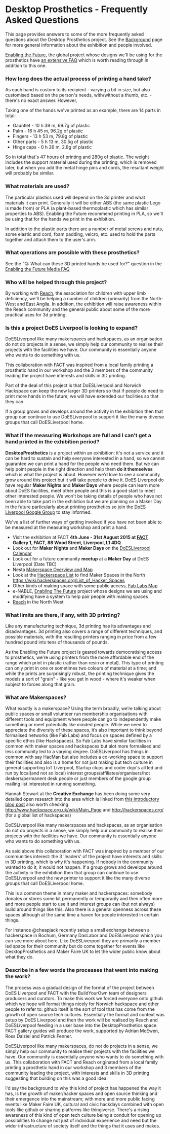 # Desktop Prosthetics - Frequently Asked Questions

This page provides answers to some of the more frequently asked questions about the Desktop Prosthetics project.  See the [Background](Background.md) page for more general information about the exhibition and people involved.

[Enabling the Future](http://enablingthefuture.org/), the global project whose designs we'll be using for the prosthetics have [an extensive FAQ](http://enablingthefuture.org/faqs/media-faq/) which is worth reading through in addition to this one.

### How long does the actual process of printing a hand take?

As each hand is custom to its recipient - varying a bit in size, but also customised based on the person's needs, with/without a thumb, etc. - there's no exact answer.  However,

Taking one of the hands we've printed as an example, there are 14 parts in total:

 * Gauntlet - 10 h 39 m, 69.7g of plastic
 * Palm - 16 h 45 m, 96.2g of plastic
 * Fingers - 13 h 53 m, 79.8g of plastic
 * Other parts - 5 h 13 m, 30.5g of plastic
 * Hinge caps - 0 h 26 m, 2.8g of plastic

So in total that's 47 hours of printing and 280g of plastic.  The weight includes the support material used during the printing, which is removed later, but when you add the metal hinge pins and cords, the resultant weight will probably be similar.

### What materials are used?

The particular plastics used will depend on the 3d printer and what materials it can print.  Generally it will be either ABS (the same plastic Lego is made from) or PLA (a plant-based thermoplastic which has similar properties to ABS).  Enabling the Future recommend printing in PLA, so we'll be using that for the hands we print in the exhibition.

In addition to the plastic parts there are a number of metal screws and nuts, some elastic and cord, foam padding, velcro, etc. used to hold the parts together and attach them to the user's arm.

### What operations are possible with these prosthetics?

See the "Q: What can these 3D printed hands be used for?" question in the [Enabling the Future Media FAQ](http://enablingthefuture.org/faqs/media-faq/)

### Who will be helped through this project?

By working with [Reach](http://reach.org.uk/), the association for children with upper limb deficiency, we'll be helping a number of children (primarily) from the North-West and East Anglia.  In addition, the exhibition will raise awareness within the Reach community and the general public about some of the more practical uses for 3d printing.

### Is this a project DoES Liverpool is looking to expand?

DoESLiverpool like many makerspaces and hackspaces, as an organisation do not do projects in a sense, we simply help our community to realise their projects with the facilities we have. Our community is essentially anyone who wants to do something with us. 

This collaboration with FACT was inspired from a local family printing a prosthetic hand in our workshop and the 3 members of the community leading the project have interests and skills in 3D printing.

Part of the deal of this project is that DoESLiverpool and Norwich Hackspace can keep the new larger 3D printers so that if people do need to print more hands in the future, we will have extended our facilities so that they can.  

If a group grows and develops around the activity in the exhibition then that group can continue to   use DoESLiverpool to support it like the many diverse groups that call DoESLiverpool home.

### What if the measuring Workshops are full and I can't get a hand printed in the exhibition period?

**DesktopProsthetics** is a project within an exhibition: it's not a service and it can be hard to sustain and help everyone interested in a hand, so we cannot guarantee we can print a hand for the people who need them. But we can help point people in the right direction and help them **do it themselves** which is what the project is about. However we'd love to see a community grow around this project but it will take people to drive it. DoES Liverpool do have regular **Maker Nights** and **Maker Days** where people can learn more about DoES facilities, meet other people and this is a good start to meet other interested people. We won't be taking details of people who have not been able to take part in the exhibition but we are planning on a Maker Day in the future particularly about printing prosthetics so join the [DoES Liverpool Google Group](http://doesliverpool.com/get-involved/) to stay informed. 

We've a list of further ways of getting involved if you have not been able to be measured at the measuring workshop and print a hand.

* Visit the exhibition at FACT **4th June - 31st August 2015 at [FACT](http://fact.co.uk/projects/build-your-own-tools-for-sharing.aspx?when=futureevents)**
**Gallery 1, FACT, 88 Wood Street, Liverpool, L1 4DQ**
* Look out for **Maker Nights** and **Maker Days** on the [DoESLiverpool Calendar](http://doesliverpool.com/calendar/) 
* Look out for a future community **meetup** at a **Maker Day** at DoES Liverpool (Date TBC)
* Nesta [Makerspace Overview and Map](http://www.nesta.org.uk/blog/top-findings-open-dataset-uk-makerspaces)
* Look at the [Hackerspace List](https://wiki.hackerspaces.org/List_of_Hacker_Spaces) to find Maker Spaces in the North https://wiki.hackerspaces.org/List_of_Hacker_Spaces
* Other kinds of making space with some public access, [Fab Labs Map](http://www.fablabsuk.co.uk/making-spaces-in-the-uk/)
* e-NABLE, [Enabling The Future](http://enablingthefuture.org/) project whose designs we are using and modifying have a system to help pair people with making spaces
* [Reach](http://www.reach.org.uk/) in the North West

### What limits are there, if any, with 3D printing?

Like any manufacturing technique, 3d printing has its advantages and disadvantages.  3d printing also covers a range of different techniques, and possible materials, with the resulting printers ranging in price from a few hundred pound into tens of thousands of pounds.

As the Enabling the Future project is geared towards democratising access to prosthetics, we're using printers from the more affordable end of the range which print in plastic (rather than resin or metal).  This type of printing can only print in one or sometimes two colours of material at a time; and while the prints are surprisingly robust, the printing technique gives the models a sort of "grain" - like you get in wood - where it's weaker when subject to forces along that grain.

### What are Makerspaces?

What exactly is a makerspace? Using the term broadly, we’re talking about public spaces or small volunteer run membership organisations with different tools and equipment where people can go to independently make something or meet potentially like minded people. While we need to appreciate the diversity of these spaces, it’s also important to think beyond formalised networks (like Fab Labs) and focus on spaces defined by a specific ethos (like Hackspaces). So Fab Labs have similar facilities in common with maker spaces and hackspaces but alot more formalised and less community led to a varying degree. DoESLiverpool has things in common with say HacMan but also includes a co-working space to support their facilities and also is a home for not just making but tech culture in general supporting IoT Liverpool, Startup clups and coder dojo's all led and run by local(and not so local) interest groups/affiliates/organisers/hot deskers/permanent desk people or just members of the google group mailing list interested in running something.

Hannah Stewart at the **Creative Exchange** has been doing some very detailed open research into the area which is linked from [this introductory blog post](http://www.nesta.org.uk/blog/top-findings-open-dataset-uk-makerspaces)
also worth checking http://www.hackspace.org.uk/wiki/Main_Page and http://hackerspaces.org/ (for a global list of hackspaces)

DoESLiverpool like many makerspaces and hackspaces, as an organisation do not do projects in a sense, we simply help our community to realise their projects with the facilities we have. Our community is essentially anyone who wants to do something with us.

As said above this collaboration with FACT was inspired by a member of our communities interest: the 3 'leaders' of the project have interests and skills in 3D printing, which is why it's happening. If nobody in the community wanted to do it, it would not happen. If a group grows and develops around the activity in the exhibition then that group can continue to use DoESLiverpool and the new printer to support it like the many diverse groups that call DoESLiverpool home.

This is a common theme in many maker and hackerspaces: somebody donates or stores some kit permanently or temporarily and then often more and more people start to use it and interest groups can (but not always) build around things like this. Also there is a general openness across these spaces although at the same time a haven for people interested in certain things.

For instance @cheapjack recently setup a small exchange between a hackerspace in Bochum, Germany DasLabor and DoESLiverpool which you can see more about here. Like DoESLiverpool they are primarily a member led space for their community but do come together for events like DesktopProsthetics and Maker Faire UK to let the wider public know about what they do.

### Describe in a few words the processes that went into making the work?

The process was a gradual design of the format of the project between DoES Liverpool and FACT with the BuildYourOwn team of designers producers and curators. To make this work we forced everyone onto github which we hope will format things nicely for Norwich hackspace and other people to refer to: github itself is the sort of tool that has come from the growth of open source tech cultures. Essentially the format and context was setup by DoES Liverpool and then the work will be realised by Reach and DoESLiverpool feeding in a user base into the DesktopProsthetics space. FACT gallery guides will produce the work, supported by Adrian McEwen, Ross Dalziel and Patrick Fenner.  

DoESLiverpool like many makerspaces, do not do projects in a sense, we simply help our community to realise their projects with the facilities we have. Our community is essentially anyone who wants to do something with us. This collaboration with FACT and Reach originated from a local family printing a prosthetic hand in our workshop and 3 members of the community leading the project, with interests and skills in 3D printing suggesting that building on this was a good idea.

I'd say the background to why this kind of project has happened the way it has, is the growth of maker/hacker spaces and open source thinking and their emergence into the mainstream; with more and more public facing events like Maker Faire UK, cultural and civic hackdays combined with open tools like github or sharing platforms like thingiverse. There's a rising awareness of this kind of open tech culture being a conduit for opening up possibilities to change not just of individual experience and need but the wider infrastructure of society itself and the things that it uses and makes.
